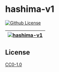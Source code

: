 # hashima-v1

[![Github License](https://img.shields.io/github/license/setetres/hashima-v1.svg?v=1)](https://github.com/setetres/hashima-v1/blob/master/LICENSE)

| [![hashima-v1](https://setetres.s3.amazonaws.com/setetres.st/img/share-hashima-v1.png?v=1&raw=true)](http://hashima.gg) |
| -------------------------------------------------------------------------------------------------------------------- |

## License

[CC0-1.0]

[http://hashima.gg]: http://hashima.gg
[cc0-1.0]: http://creativecommons.org/licenses/cc0/1.0
